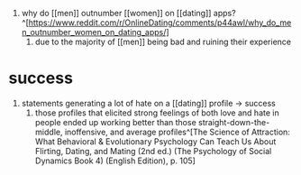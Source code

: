 1. why do [[men]] outnumber [[women]] on [[dating]] apps?^[https://www.reddit.com/r/OnlineDating/comments/p44awl/why_do_men_outnumber_women_on_dating_apps/]
	1. due to the majority of [[men]] being bad and ruining their experience

# success
1. statements generating a lot of hate on a [[dating]] profile → success
	1. those profiles that elicited strong feelings of both love and hate in people ended up working better than those straight-down-the-middle, inoffensive, and average profiles^[The Science of Attraction: What Behavioral & Evolutionary Psychology Can Teach Us About Flirting, Dating, and Mating (2nd ed.) (The Psychology of Social Dynamics Book 4) (English Edition), p. 105]